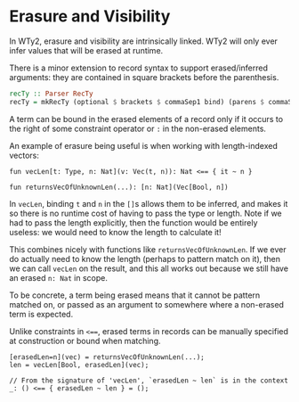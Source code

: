 # Erasure and Visibility

In WTy2, erasure and visibility are intrinsically linked. WTy2 will only ever infer values that will be erased at runtime.

There is a minor extension to record syntax to support erased/inferred arguments: they are contained in square brackets before the parenthesis.

```haskell
recTy :: Parser RecTy
recTy = mkRecTy (optional $ brackets $ commaSep1 bind) (parens $ commaSep0 bind)
```

A term can be bound in the erased elements of a record only if it occurs to the right of some constraint operator or `:` in the non-erased elements.

An example of erasure being useful is when working with length-indexed vectors:

```WTy2
fun vecLen[t: Type, n: Nat](v: Vec(t, n)): Nat <== { it ~ n }

fun returnsVecOfUnknownLen(...): [n: Nat](Vec[Bool, n])
```

In `vecLen`, binding `t` and `n` in the `[]`s allows them to be inferred, and makes it so there is no runtime cost of having to pass the type or length. Note if we had to pass the length explicitly, then the function would be entirely useless: we would need to know the length to calculate it!

This combines nicely with functions like `returnsVecOfUnknownLen`. If we ever do actually need to know the length (perhaps to pattern match on it), then we can call `vecLen` on the result, and this all works out because we still have an erased `n: Nat` in scope.

To be concrete, a term being erased means that it cannot be pattern matched on, or passed as an argument to somewhere where a non-erased term is expected.

Unlike constraints in `<==`, erased terms in records can be manually specified at construction or bound when matching.

```WTy2
[erasedLen=n](vec) = returnsVecOfUnknownLen(...);
len = vecLen[Bool, erasedLen](vec);

// From the signature of 'vecLen', `erasedLen ~ len` is in the context
_: () <== { erasedLen ~ len } = ();
```
